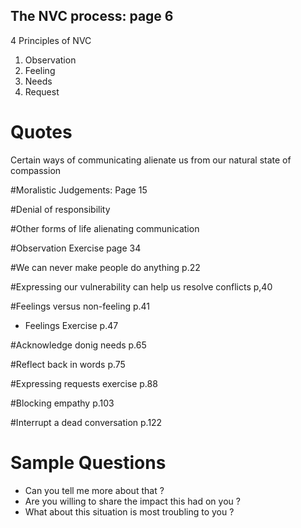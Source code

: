

## The NVC process: page 6


4 Principles of NVC 
1. Observation
2. Feeling
3. Needs
4. Request


# Quotes
Certain ways of communicating alienate us from our natural state 
of compassion


#Moralistic Judgements: Page 15


#Denial of responsibility

#Other forms of life alienating communication 

#Observation Exercise page 34

#We can never make people do anything p.22

#Expressing our vulnerability can help us resolve conflicts p,40

#Feelings versus non-feeling p.41
- Feelings Exercise p.47

#Acknowledge donig needs p.65

#Reflect back in words p.75

#Expressing requests exercise p.88 


#Blocking empathy p.103

#Interrupt a dead conversation p.122


# Sample Questions
- Can you tell me more about that ?
- Are you willing to share the impact this had on you ?
- What about this situation is most troubling to you ?
